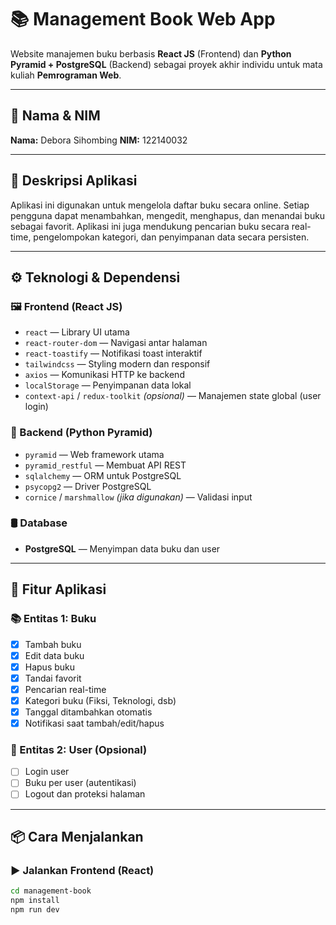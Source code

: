 # 📚 Management Book Web App

Website manajemen buku berbasis **React JS** (Frontend) dan **Python Pyramid + PostgreSQL** (Backend) sebagai proyek akhir individu untuk mata kuliah **Pemrograman Web**.

---

## 👤 Nama & NIM

**Nama:** Debora Sihombing
**NIM:** 122140032

---

## 📝 Deskripsi Aplikasi

Aplikasi ini digunakan untuk mengelola daftar buku secara online. Setiap pengguna dapat menambahkan, mengedit, menghapus, dan menandai buku sebagai favorit. Aplikasi ini juga mendukung pencarian buku secara real-time, pengelompokan kategori, dan penyimpanan data secara persisten.

---

## ⚙️ Teknologi & Dependensi

### 🖼️ Frontend (React JS)
- `react` — Library UI utama
- `react-router-dom` — Navigasi antar halaman
- `react-toastify` — Notifikasi toast interaktif
- `tailwindcss` — Styling modern dan responsif
- `axios` — Komunikasi HTTP ke backend
- `localStorage` — Penyimpanan data lokal
- `context-api` / `redux-toolkit` *(opsional)* — Manajemen state global (user login)

### 🐍 Backend (Python Pyramid)
- `pyramid` — Web framework utama
- `pyramid_restful` — Membuat API REST
- `sqlalchemy` — ORM untuk PostgreSQL
- `psycopg2` — Driver PostgreSQL
- `cornice` / `marshmallow` *(jika digunakan)* — Validasi input

### 🛢️ Database
- **PostgreSQL** — Menyimpan data buku dan user

---

## 🔑 Fitur Aplikasi

### 📚 Entitas 1: Buku
- [x] Tambah buku
- [x] Edit data buku
- [x] Hapus buku
- [x] Tandai favorit
- [x] Pencarian real-time
- [x] Kategori buku (Fiksi, Teknologi, dsb)
- [x] Tanggal ditambahkan otomatis
- [x] Notifikasi saat tambah/edit/hapus

### 👤 Entitas 2: User (Opsional)
- [ ] Login user
- [ ] Buku per user (autentikasi)
- [ ] Logout dan proteksi halaman

---

## 📦 Cara Menjalankan

### ▶️ Jalankan Frontend (React)

```bash
cd management-book
npm install
npm run dev